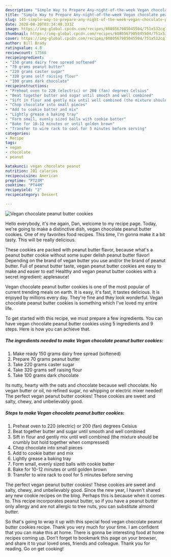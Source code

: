 ```yaml
---
description: "Simple Way to Prepare Any-night-of-the-week Vegan chocolate peanut butter cookies"
title: "Simple Way to Prepare Any-night-of-the-week Vegan chocolate peanut butter cookies"
slug: 145-simple-way-to-prepare-any-night-of-the-week-vegan-chocolate-peanut-butter-cookies
date: 2020-08-20T03:34:48.333Z
image: https://img-global.cpcdn.com/recipes/6080567985045504/751x532cq70/vegan-chocolate-peanut-butter-cookies-recipe-main-photo.jpg
thumbnail: https://img-global.cpcdn.com/recipes/6080567985045504/751x532cq70/vegan-chocolate-peanut-butter-cookies-recipe-main-photo.jpg
cover: https://img-global.cpcdn.com/recipes/6080567985045504/751x532cq70/vegan-chocolate-peanut-butter-cookies-recipe-main-photo.jpg
author: Bill Brady
ratingvalue: 4.8
reviewcount: 17566
recipeingredient:
- "150 grams dairy free spread softened"
- "70 grams peanut butter"
- "220 grams caster sugar"
- "320 grams self raising flour"
- "100 grams dark chocolate"
recipeinstructions:
- "Preheat oven to 220 (electric) or 200 (fan) degrees Celsius"
- "Beat together butter and sugar until smooth and well combined"
- "Sift in flour and gently mix until well combined (the mixture should be crumbly but hold together when compressed)"
- "Chop chocolate into small pieces"
- "Add to cookie batter and mix"
- "Lightly grease a baking tray"
- "Form small, evenly sized balls with cookie batter"
- "Bake for 10-12 minutes or until golden brown"
- "Transfer to wire rack to cool for 5 minutes before serving"
categories:
- Recipe
tags:
- vegan
- chocolate
- peanut

katakunci: vegan chocolate peanut 
nutrition: 281 calories
recipecuisine: American
preptime: "PT23M"
cooktime: "PT44M"
recipeyield: "2"
recipecategory: Dessert

---
```



![Vegan chocolate peanut butter cookies](https://img-global.cpcdn.com/recipes/6080567985045504/751x532cq70/vegan-chocolate-peanut-butter-cookies-recipe-main-photo.jpg)

Hello everybody, it's me again, Dan, welcome to my recipe page. Today, we're going to make a distinctive dish, vegan chocolate peanut butter cookies. One of my favorites food recipes. This time, I'm gonna make it a bit tasty. This will be really delicious.

These cookies are packed with peanut butter flavor, because what&#39;s a peanut butter cookie without some super delish peanut butter flavor! Depending on the brand of vegan butter you use and/or the brand of peanut butter. Full of peanut butter taste, vegan peanut butter cookies are easy to make and easier to eat! Healthy and vegan peanut butter cookies with a secret ingredient: applesauce!

Vegan chocolate peanut butter cookies is one of the most popular of current trending meals on earth. It is easy, it's fast, it tastes delicious. It is enjoyed by millions every day. They're fine and they look wonderful. Vegan chocolate peanut butter cookies is something which I've loved my entire life.


To get started with this recipe, we must prepare a few ingredients. You can have vegan chocolate peanut butter cookies using 5 ingredients and 9 steps. Here is how you can achieve that.

<!--inarticleads1-->

##### The ingredients needed to make Vegan chocolate peanut butter cookies:

1. Make ready 150 grams dairy free spread (softened)
1. Prepare 70 grams peanut butter
1. Take 220 grams caster sugar
1. Take 320 grams self raising flour
1. Take 100 grams dark chocolate


Its nutty, hearty with the oats and chocolate because well chocolate. No vegan butter or oil, no refined sugar, no whipping or electric mixer needed! The perfect vegan peanut butter cookies! These cookies are sweet and salty, chewy, and unbelievably good. 

<!--inarticleads2-->

##### Steps to make Vegan chocolate peanut butter cookies:

1. Preheat oven to 220 (electric) or 200 (fan) degrees Celsius
1. Beat together butter and sugar until smooth and well combined
1. Sift in flour and gently mix until well combined (the mixture should be crumbly but hold together when compressed)
1. Chop chocolate into small pieces
1. Add to cookie batter and mix
1. Lightly grease a baking tray
1. Form small, evenly sized balls with cookie batter
1. Bake for 10-12 minutes or until golden brown
1. Transfer to wire rack to cool for 5 minutes before serving


The perfect vegan peanut butter cookies! These cookies are sweet and salty, chewy, and unbelievably good. Since the new year, I haven&#39;t shared any new cookie recipes on the blog. Perhaps this is because when it comes to. This recipe incorporates peanut butter, so if you have a peanut butter only allergy and are not allergic to tree nuts, you can substitute almond butter. 

So that's going to wrap it up with this special food vegan chocolate peanut butter cookies recipe. Thank you very much for your time. I am confident that you can make this at home. There is gonna be interesting food at home recipes coming up. Don't forget to bookmark this page on your browser, and share it to your loved ones, friends and colleague. Thank you for reading. Go on get cooking!
